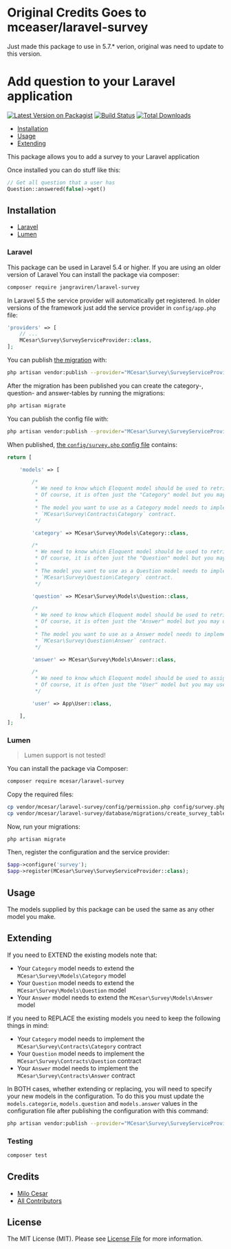 
# Original Credits Goes to mceaser/laravel-survey

Just made this package to use in 5.7.* verion, original was need to update to this version.

# Add question to your Laravel application

[![Latest Version on Packagist](https://img.shields.io/packagist/v/mcesar/laravel-survey.svg?style=flat-square)](https://packagist.org/packages/mcesar/laravel-survey)
[![Build Status](https://img.shields.io/travis/milo526/laravel-survey/master.svg?style=flat-square)](https://travis-ci.org/milo526/laravel-survey)
[![Total Downloads](https://img.shields.io/packagist/dt/mcesar/laravel-survey.svg?style=flat-square)](https://packagist.org/packages/mcesar/laravel-survey)

* [Installation](#installation)
* [Usage](#usage)
* [Extending](#extending)

This package allows you to add a survey to your Laravel application

Once installed you can do stuff like this:

```php
// Get all question that a user has
Question::answered(false)->get()
```

## Installation

- [Laravel](#laravel)
- [Lumen](#lumen)

### Laravel

This package can be used in Laravel 5.4 or higher. If you are using an older version of Laravel
You can install the package via composer:

``` bash
composer require jangraviren/laravel-survey
```

In Laravel 5.5 the service provider will automatically get registered. In older versions of the framework just add the service provider in `config/app.php` file:

```php
'providers' => [
    // ...
    MCesar\Survey\SurveyServiceProvider::class,
];
```

You can publish [the migration](https://github.com/milo526/laravel-survey/blob/master/database/migrations/create_survey_tables.php.stub) with:

```bash
php artisan vendor:publish --provider="MCesar\Survey\SurveyServiceProvider" --tag="migrations"
```

After the migration has been published you can create the category-, question- and answer-tables by running the migrations:

```bash
php artisan migrate
```

You can publish the config file with:

```bash
php artisan vendor:publish --provider="MCesar\Survey\SurveyServiceProvider" --tag="config"
```

When published, [the `config/survey.php` config file](https://github.com/mcesar/laravel-survey/blob/master/config/survey.php) contains:

```php
return [

    'models' => [

        /*
         * We need to know which Eloquent model should be used to retrieve your categories.
         * Of course, it is often just the "Category" model but you may use whatever you like.
         *
         * The model you want to use as a Category model needs to implement the
         * `MCesar\Survey\Contracts\Category` contract.
         */

        'category' => MCesar\Survey\Models\Category::class,

        /*
         * We need to know which Eloquent model should be used to retrieve your questions.
         * Of course, it is often just the "Question" model but you may use whatever you like.
         *
         * The model you want to use as a Question model needs to implement the
         * `MCesar\Survey\Question\Category` contract.
         */

        'question' => MCesar\Survey\Models\Question::class,

        /*
         * We need to know which Eloquent model should be used to retrieve your answers.
         * Of course, it is often just the "Answer" model but you may use whatever you like.
         *
         * The model you want to use as a Answer model needs to implement the
         * `MCesar\Survey\Question\Answer` contract.
         */

        'answer' => MCesar\Survey\Models\Answer::class,

        /*
         * We need to know which Eloquent model should be used to assign the answers to.
         * Of course, it is often just the "User" model but you may use whatever you like.
         */

        'user' => App\User::class,

    ],
];
```

### Lumen
> Lumen support is not tested!

You can install the package via Composer:

``` bash
composer require mcesar/laravel-survey
```

Copy the required files:

```bash
cp vendor/mcesar/laravel-survey/config/permission.php config/survey.php
cp vendor/mcesar/laravel-survey/database/migrations/create_survey_tables.php.stub database/migrations/2018_01_01_000000_create_survey_tables.php
```

Now, run your migrations:

```bash
php artisan migrate
```

Then, register the configuration and the service provider:

```php
$app->configure('survey');
$app->register(MCesar\Survey\SurveyServiceProvider::class);
```

## Usage

The models supplied by this package can be used the same as any other model you make.

## Extending

If you need to EXTEND the existing models note that:

- Your `Category` model needs to extend the `MCesar\Survey\Models\Category` model
- Your `Question` model needs to extend the `MCesar\Survey\Models\Question` model
- Your `Answer` model needs to extend the `MCesar\Survey\Models\Answer` model

If you need to REPLACE the existing  models you need to keep the
following things in mind:

- Your `Category` model needs to implement the `MCesar\Survey\Contracts\Category` contract
- Your `Question` model needs to implement the `MCesar\Survey\Contracts\Question` contract
- Your `Answer` model needs to implement the `MCesar\Survey\Contracts\Answer` contract

In BOTH cases, whether extending or replacing, you will need to specify your new models in the configuration. To do this you must update the `models.categorie`, `models.question` and `models.answer` values in the configuration file after publishing the configuration with this command:

```bash
php artisan vendor:publish --provider="MCesar\Survey\SurveyServiceProvider" --tag="config"
```
 
### Testing

``` bash
composer test
```

## Credits

- [Milo Cesar](https://github.com/milo526)
- [All Contributors](../../contributors)

## License

The MIT License (MIT). Please see [License File](LICENSE.md) for more information.
